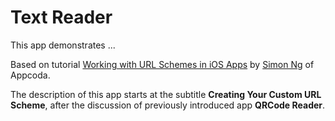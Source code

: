 #  Text Reader

This app demonstrates ...

Based on tutorial [Working with URL Schemes in iOS Apps](https://www.appcoda.com/working-url-schemes-ios/) by [Simon Ng](https://www.appcoda.com/author/admin/) of Appcoda.

The description of this app starts at the subtitle **Creating Your Custom URL Scheme**, after the discussion of previously introduced app **QRCode Reader**.
